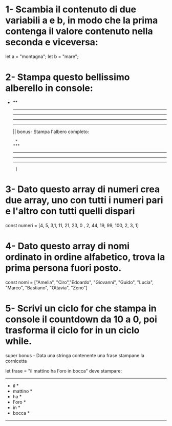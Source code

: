 # 1- Scambia il contenuto di due variabili a e b, in modo che la prima contenga il valore contenuto nella seconda e viceversa:

let a = "montagna";
let b = "mare";

# 2- Stampa questo bellissimo alberello in console:

- \*\*

  ***

  ***

  ***

  ***

  ||
  bonus- Stampa l'albero completo:

       *
      ***

  ***

  ***

  ***

       |

# 3- Dato questo array di numeri crea due array, uno con tutti i numeri pari e l'altro con tutti quelli dispari

const numeri = [4, 5, 3,1, 11, 21, 23, 0 , 2, 44, 19, 99, 100, 2, 3, 1]

# 4- Dato questo array di nomi ordinato in ordine alfabetico, trova la prima persona fuori posto.

const nomi = ["Amelia", "Ciro","Edoardo", "Giovanni", "Guido", "Lucia", "Marco", "Bastiano", "Ottavia", "Zeno"]

# 5- Scrivi un ciclo for che stampa in console il countdown da 10 a 0, poi trasforma il ciclo for in un ciclo while.

super bonus - Data una stringa contenente una frase stampane la cornicetta

let frase = "il mattino ha l'oro in bocca"
deve stampare:

---

- il \*
- mattino \*
- ha \*
- l'oro \*
- in \*
- bocca \*

---
